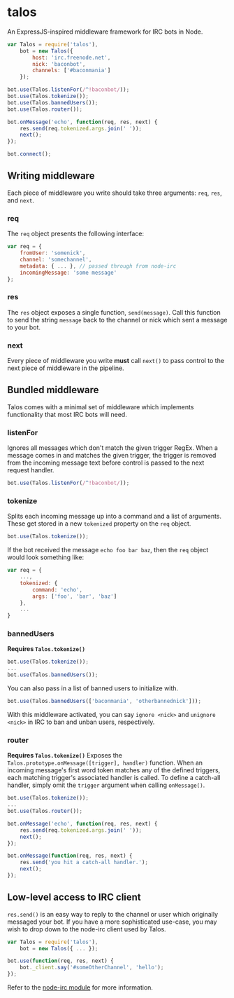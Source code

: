 talos
=====

An ExpressJS-inspired middleware framework for IRC bots in Node.

```javascript
var Talos = require('talos'),
    bot = new Talos({
        host: 'irc.freenode.net',
        nick: 'baconbot',
        channels: ['#baconmania']
    });

bot.use(Talos.listenFor(/^!baconbot/));
bot.use(Talos.tokenize());
bot.use(Talos.bannedUsers());
bot.use(Talos.router());

bot.onMessage('echo', function(req, res, next) {
    res.send(req.tokenized.args.join(' '));
    next();
});

bot.connect();
```

## Writing middleware
Each piece of middleware you write should take three arguments: `req`, `res`, and `next`.
### req
The `req` object presents the following interface:
```javascript
var req = {
    fromUser: 'somenick',
    channel: 'somechannel',
    metadata: { ... }, // passed through from node-irc
    incomingMessage: 'some message'
};
```
### res
The `res` object exposes a single function, `send(message)`. Call this function to send the string `message` back to the channel or nick which sent a message to your bot.
### next
Every piece of middleware you write __must__ call `next()` to pass control to the next piece of middleware in the pipeline.
## Bundled middleware
Talos comes with a minimal set of middleware which implements functionality that most IRC bots will need.
### listenFor
Ignores all messages which don't match the given trigger RegEx.
When a message comes in and matches the given trigger, the trigger is removed from the incoming message text before control is passed to the next request handler.
```javascript
bot.use(Talos.listenFor(/^!baconbot/));
```
### tokenize
Splits each incoming message up into a command and a list of arguments. These get stored in a new `tokenized` property on the `req` object.
```javascript
bot.use(Talos.tokenize());
```
If the bot received the message `echo foo bar baz`, then the `req` object would look something like:
```javascript
var req = {
    ...,
    tokenized: {
        command: 'echo',
        args: ['foo', 'bar', 'baz']
    },
    ...
}
```
### bannedUsers
__Requires `Talos.tokenize()`__
```javascript
bot.use(Talos.tokenize());
...
bot.use(Talos.bannedUsers());
```
You can also pass in a list of banned users to initialize with.
```javascript
bot.use(Talos.bannedUsers(['baconmania', 'otherbannednick']));
```
With this middleware activated, you can say `ignore <nick>` and `unignore <nick>` in IRC to ban and unban users, respectively.
### router
__Requires `Talos.tokenize()`__
Exposes the `Talos.prototype.onMessage([trigger], handler)` function.
When an incoming message's first word token matches any of the defined triggers, each matching trigger's associated handler is called.
To define a catch-all handler, simply omit the `trigger` argument when calling `onMessage()`.
```javascript
bot.use(Talos.tokenize());
...
bot.use(Talos.router());

bot.onMessage('echo', function(req, res, next) {
    res.send(req.tokenized.args.join(' '));
    next();
});

bot.onMessage(function(req, res, next) {
    res.send('you hit a catch-all handler.');
    next();
});
```
## Low-level access to IRC client
`res.send()` is an easy way to reply to the channel or user which originally messaged your bot. If you have a more sophisticated use-case, you may wish to drop down to the node-irc client used by Talos.
```javascript
var Talos = require('talos'),
    bot = new Talos({ ... });

bot.use(function(req, res, next) {
    bot._client.say('#someOtherChannel', 'hello');
});
```
Refer to the [node-irc module](https://github.com/martynsmith/node-irc) for more information.